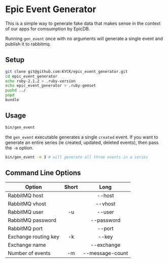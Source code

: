 # Epic Event Generator

This is a simple way to generate fake data that makes sense in the context of our apps for comsumption by EpicDB.

Running `gen_event` once with no arguments will generate a single event and publish it to rabbitmq.

## Setup

```bash
git clone git@github.com:KYCK/epic_event_generator.git
cd epic_event_generator
echo ruby-2.1.2 > .ruby-version
echo epic_event_generator > .ruby-gemset
pushd ../
popd
bundle
```

## Usage

```bash
bin/gen_event
```

the `gen_event` executable generates a single `created` event. If you want to generate an entire series (ie created, updated, deleted events), then pass the `-m` option.

```bash
bin/gen_event -m 3 # will generate all three events in a series
```

## Command Line Options

|Option              |Short|Long           |
|--------------------|:---:|:-------------:|
|RabbitMQ host       |     |--host         |
|RabbitMQ vhost      |     |--vhost        |
|RabbitMQ user       |-u   |--user         |
|RabbitMQ password   |     |--password     |
|RabbitMQ port       |     |--port         |
|Exchange routing key|-k   |--key          |
|Exchange name       |     |--exchange     |
|Number of events    |-m   |--message-count|
